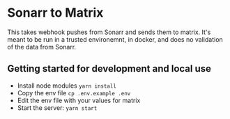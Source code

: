 # Sonarr to Matrix

This takes webhook pushes from Sonarr and sends them to matrix. It's meant to be run in a trusted environemnt, in docker, and does no validation of the data from Sonarr.

## Getting started for development and local use

- Install node modules `yarn install`
- Copy the env file `cp .env.example .env`
- Edit the env file with your values for matrix
- Start the server: `yarn start`
